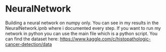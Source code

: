 # NeuralNetwork
Building a neural network on numpy only. 
You can see in my results in the NeuralNetwork.ipnb where i documented every step. If you want to run my network in python you can use the main file 
which is a python script. 
You can find the dataset here: https://www.kaggle.com/c/histopathologic-cancer-detection/data
